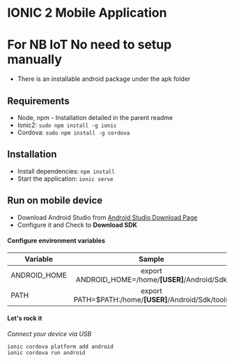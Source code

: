 # IONIC 2 Mobile Application

# For NB IoT No need to setup manually
- There is an installable android package under the apk folder

## Requirements
- Node, npm - Installation detailed in the parent readme
- Ionic2: `sudo npm install -g ionic`
- Cordova: `sudo npm install -g cordova`

## Installation
- Install dependencies: `npm install`
- Start the application: `ionic serve`

## Run on mobile device
- Download Android Studio from [Android Studio Download Page](https://developer.android.com/studio/index.html)
- Configure it and Check to **Download SDK**

#### Configure environment variables

| Variable      | Sample        |
| ------------- |:-------------:|
| ANDROID_HOME  | export ANDROID_HOME=/home/**[USER]**/Android/Sdk |
| PATH          | export PATH=$PATH:/home/**[USER]**/Android/Sdk/tools |

#### Let's rock it
*Connect your device via USB*
```
ionic cordova platform add android
ionic cordova run android
```

